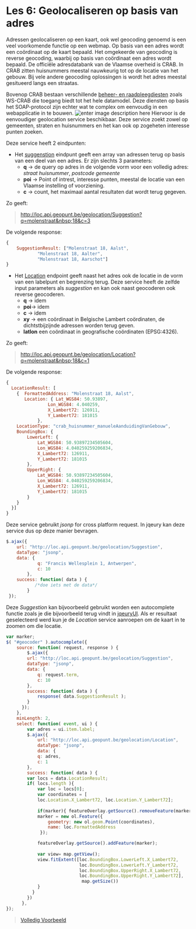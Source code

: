 Les 6: Geolocaliseren op basis van adres
====
Adressen geolocaliseren  op een kaart, ook wel geocoding genoemd is een veel voorkomende functie op een webmap. Op basis van een  adres wordt een coördinaat op de kaart bepaald. 
Het omgekeerde van geocoding is reverse geocoding, waarbij op basis van coördinaat een adres wordt bepaald.
De officiële adresdatabank van de Vlaamse overheid is CRAB. 
In CRAB zitten huisnummers meestal nauwkeurig tot op de locatie van het gebouw. Bij vele andere geocoding oplossingen is wordt het adres meestal gesitueerd langs een straatas. 

Bovenop CRAB bestaan verschillende [beheer- en raadpleegdiesten](https://www.agiv.be/producten/crab/meer-info-over-crab/beheer-van-het-crab/crab-beheerdiensten) zoals WS-CRAB die toegang biedt tot het hele datamodel. 
Deze diensten op basis het SOAP-protocol zijn echter wat te complex om eenvoudig in een webapplicatie in te bouwen. 
![enter image description here](https://www.agiv.be/~/media/agiv/producten/crab/beelden/fullcrabmodel.png)
Hiervoor is de eenvoudiger geolocation service beschikbaar.  Deze service zoekt zowel op gemeenten, straten en huisnummers en het kan ook op zogeheten interesse punten zoeken.

Deze service heeft 2 eindpunten:

 - Het [suggenstion](http://loc.api.geopunt.be/Help/Api/GET-Geolocation-Suggestion_q_capakey_poi_c) eindpunt geeft een array van adressen terug op basis van een deel van een adres. Er zijn slechts 3 parameters: 
	 - **q** -> de query op adres in de volgende vorm voor een volledig adres: 
		 *straat* *huisnummer*, *postcode* *gemeente*
	 - **poi** -> Point of intrest, interesse punten, meestal de locatie van een Vlaamse instelling of voorziening.
	 - **c** -> count, het maximaal aantal resultaten dat wordt terug gegeven.

Zo geeft:
> http://loc.api.geopunt.be/geolocation/Suggestion?q=molenstraat&nbsp;18&c=3

De volgende  response: 
```javascript
{
	SuggestionResult: ["Molenstraat 18, Aalst",
			"Molenstraat 18, Aalter",
			"Molenstraat 18, Aarschot"]
}
```
- Het [Location](http://loc.api.geopunt.be/Help/Api/GET-Geolocation-Location_q_latlon_xy_capakey_poi_c) endpoint geeft naast het adres ook de locatie in de vorm van een labelpunt en begrenzing terug. Deze service heeft de zelfde input parameters als *suggestion* en kan ook naast geocoderen ook reverse geocoderen. 
	- **q**  -> idem
	- **poi**-> idem
	- **c** -> idem
	- **xy** -> een coördinaat in Belgische Lambert coördinaten, de dichtstbijzijnde adressen worden terug geven.
	- **latlon** een coördinaat in geografische coördinaten (EPSG:4326).

Zo geeft:
> http://loc.api.geopunt.be/geolocation/Location?q=molenstraat&nbsp;18&c=1

De volgende response:
```javascript
{
  LocationResult: [
	{  FormattedAddress: "Molenstraat 18, Aalst",
	   Location: { Lat_WGS84: 50.93897,
				Lon_WGS84: 4.040259,
				X_Lambert72: 126911,
				Y_Lambert72: 181015
			},
	LocationType: "crab_huisnummer_manueleAanduidingVanGebouw",
	BoundingBox: {
		LowerLeft: {
			Lat_WGS84: 50.93897234505604,
			Lon_WGS84: 4.040259259206834,
			X_Lambert72: 126911,
			Y_Lambert72: 181015
		},
		UpperRight: {
			Lat_WGS84: 50.93897234505604,
			Lon_WGS84: 4.040259259206834,
			X_Lambert72: 126911,
			Y_Lambert72: 181015
		}
	}
  }]
}
```
Deze service gebruikt *jsonp* for cross platform request. In jqeury kan deze service dus op deze manier bevragen.
```javascript
$.ajax({ 
	url: "http://loc.api.geopunt.be/geolocation/Suggestion",
    dataType: "jsonp",
    data: {
            q: "Francis Wellesplein 1, Antwerpen",
            c: 10
        },
    success: function( data ) {
		   /*doe iets met de data*/
        }
 });
```
Deze *Suggestion* kan bijvoorbeeld gebruikt worden een autocomplete functie zoals je die bijvoorbeeld terug vindt in [jqeuryUI](http://jqueryui.com/autocomplete/). Als er resultaat geselecteerd werd kun je de *Location* service aanroepen om de kaart in te zoomen om die locatie.
```javascript   
var marker;
$( "#geocoder" ).autocomplete({
    source: function( request, response ) {
        $.ajax({
        url: "http://loc.api.geopunt.be/geolocation/Suggestion",
        dataType: "jsonp",
        data: {
            q: request.term,
            c: 10
        },
        success: function( data ) {
	        response( data.SuggestionResult );
        }
      });
    },
    minLength: 2,
    select: function( event, ui ) {
        var adres = ui.item.label;      
        $.ajax({
            url: "http://loc.api.geopunt.be/geolocation/Location",
            dataType: "jsonp",
            data: {
            q: adres,
            c: 1
        },
        success: function( data ) {
        var locs = data.LocationResult;
        if( locs.length ){
            var loc = locs[0];
            var coordinates = [
            loc.Location.X_Lambert72, loc.Location.Y_Lambert72];
            
            if(marker){ featureOverlay.getSource().removeFeature(marker); }
            marker = new ol.Feature({
                geometry: new ol.geom.Point(coordinates), 
                name: loc.FormattedAddress
             });

            featureOverlay.getSource().addFeature(marker);       
            
            var view= map.getView();
            view.fitExtent([loc.BoundingBox.LowerLeft.X_Lambert72, 
                            loc.BoundingBox.LowerLeft.Y_Lambert72, 
                            loc.BoundingBox.UpperRight.X_Lambert72,
                            loc.BoundingBox.UpperRight.Y_Lambert72], 
                             map.getSize()) 
            }
          }
        })
      },
});  
```

> [Volledig Voorbeeld](examples/OL3_LES6_geocoding.js)
